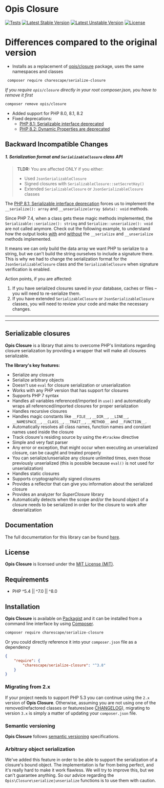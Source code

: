 Opis Closure
====================
[![Tests](https://github.com/charescape/serialize-closure/workflows/Tests/badge.svg)](https://github.com/charescape/serialize-closure/actions)
[![Latest Stable Version](https://poser.pugx.org/charescape/serialize-closure/v/stable.png)](https://packagist.org/packages/charescape/serialize-closure)
[![Latest Unstable Version](https://poser.pugx.org/charescape/serialize-closure/v/unstable.png)](https://packagist.org/packages/charescape/serialize-closure)
[![License](https://poser.pugx.org/opis/closure/license.png)](https://packagist.org/packages/charescape/serialize-closure)

# Differences compared to the original version

- Installs as a replacement of [opis/closure](https://github.com/opis/closure) package, 
uses the same namespaces and classes
```bash
 composer require charescape/serialize-closure
```

_If you require `opis/closure` directly in your root composer.json, you have to remove it first_
```bash
composer remove opis/closure
```
- Added support for PHP 8.0, 8.1, 8.2
- Fixed deprecations:
  - [PHP 8.1: Serializable interface deprecated](https://php.watch/versions/8.1/serializable-deprecated)
  - [PHP 8.2: Dynamic Properties are deprecated](https://php.watch/versions/8.2/dynamic-properties-deprecated)

## Backward Incompatible Changes

##### 1. Serialization format and `SerializableClosure` class API

> **TLDR:** You are affected ONLY if you either:
> - Used `JsonSerializableClosure`
> - Signed closures with `SerializableClosure::setSecretKey()`
> - Extended `SerializableClosure` or `JsonSerializableClosure` classes

The [PHP 8.1: Serializable interface deprecation](https://php.watch/versions/8.1/serializable-deprecated)
forces us to implement the `__serialize(): array` and `__unserialize(array $data): void` methods.

Since PHP 7.4, when a class gets these magic methods implemented, the `Serializable::serialize(): string` 
and `Serialize::unserialize(): void` are not called anymore. Check out the following example, to understand
how the output looks [with](https://3v4l.org/JmIRQ) and [without](https://3v4l.org/Tp4UF)
the `__serialize` and `__unserialize` methods implemented.

It means we can only build the data array we want PHP to serialize to a string, but we can't build the string
ourselves to include a signature there. This is why we had to change the serialization format for 
the `JsonSerializableClosure` class and the `SerializableClosure` when signature verification is enabled.

Action points, if you are affected:
1. If you have serialized closures saved in your database, caches or files – you will need to re-serialize them.
2. If you have extended `SerializableClosure` or `JsonSerializableClosure` classes, you will need to review
your code and make the necessary changes.

___
___

Serializable closures
---------------------
**Opis Closure** is a library that aims to overcome PHP's limitations regarding closure
serialization by providing a wrapper that will make all closures serializable. 

**The library's key features:**

- Serialize any closure
- Serialize arbitrary objects
- Doesn't use `eval` for closure serialization or unserialization
- Works with any PHP version that has support for closures
- Supports PHP 7 syntax
- Handles all variables referenced/imported in `use()` and automatically wraps all referenced/imported closures for
proper serialization
- Handles recursive closures
- Handles magic constants like `__FILE__`, `__DIR__`, `__LINE__`, `__NAMESPACE__`, `__CLASS__`,
`__TRAIT__`, `__METHOD__` and `__FUNCTION__`.
- Automatically resolves all class names, function names and constant names used inside the closure
- Track closure's residing source by using the `#trackme` directive
- Simple and very fast parser
- Any error or exception, that might occur when executing an unserialized closure, can be caught and treated properly
- You can serialize/unserialize any closure unlimited times, even those previously unserialized
(this is possible because `eval()` is not used for unserialization)
- Handles static closures
- Supports cryptographically signed closures
- Provides a reflector that can give you information about the serialized closure
- Provides an analyzer for *SuperClosure* library
- Automatically detects when the scope and/or the bound object of a closure needs to be serialized
in order for the closure to work after deserialization

## Documentation

The full documentation for this library can be found [here][documentation].

## License

**Opis Closure** is licensed under the [MIT License (MIT)][license].

## Requirements

* PHP ^5.4 || ^7.0 || ^8.0

## Installation

**Opis Closure** is available on [Packagist] and it can be installed from a 
command line interface by using [Composer]. 

```bash
composer require charescape/serialize-closure
```

Or you could directly reference it into your `composer.json` file as a dependency

```json
{
    "require": {
        "charescape/serialize-closure": "^3.8"
    }
}
```

### Migrating from 2.x

If your project needs to support PHP 5.3 you can continue using the `2.x` version
of **Opis Closure**. Otherwise, assuming you are not using one of the removed/refactored classes or features(see 
[CHANGELOG]), migrating to version `3.x` is simply a matter of updating your `composer.json` file. 

### Semantic versioning

**Opis Closure** follows [semantic versioning][SemVer] specifications.

### Arbitrary object serialization

We've added this feature in order to be able to support the serialization of a closure's bound object. 
The implementation is far from being perfect, and it's really hard to make it work flawless. 
We will try to improve this, but we can't guarantee anything. 
So our advice regarding the `Opis\Closure\serialize|unserialize` functions is to use them with caution.


[documentation]: https://www.opis.io/closure "Opis Closure"
[license]: http://opensource.org/licenses/MIT "MIT License"
[Packagist]: https://packagist.org/packages/charescape/serialize-closure "Packagist"
[Composer]: https://getcomposer.org "Composer"
[SemVer]: http://semver.org/ "Semantic versioning"
[CHANGELOG]: https://github.com/charescape/serialize-closure/blob/master/CHANGELOG.md "Changelog"
